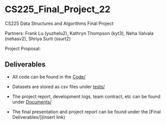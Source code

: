 # CS225_Final_Project_22
CS225 Data Structures and Algorithms Final Project 

Partners:
Frank Lu (yuzhelu2),
Kathryn Thompson (kyt3),
Neha Valvala (nehasv2),
Shriya Surti (ssurt2)

Project Proposal:

Deliverables
------------

+ All code can be found in the [Code/](https://github.com/kyt525/CS225_Final_Project_22/tree/main/Code)

+ Datasets are stored as csv files under [tests/](https://github.com/kyt525/CS225_Final_Project_22/tree/main/Code/CS_Project/tests)

+ The project report, development logs, team contract, etc can be found under [Documents/](https://github.com/kyt525/CS225_Final_Project_22/tree/main/Documents)

+ The final presentation and project report can be found under the [Final Deliverables/](insert link)
